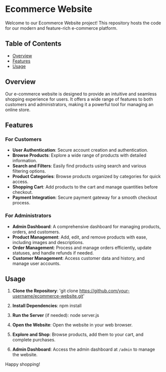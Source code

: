 # Ecommerce Website

Welcome to our Ecommerce Website project! This repository hosts the code for our modern and feature-rich e-commerce platform.

## Table of Contents

- [Overview](#overview)
- [Features](#features)
- [Usage](#usage)

## Overview

Our e-commerce website is designed to provide an intuitive and seamless shopping experience for users. It offers a wide range of features to both customers and administrators, making it a powerful tool for managing an online store.

## Features

### For Customers
- **User Authentication**: Secure account creation and authentication.
- **Browse Products**: Explore a wide range of products with detailed information.
- **Search and Filters**: Easily find products using search and various filtering options.
- **Product Categories**: Browse products organized by categories for quick access.
- **Shopping Cart**: Add products to the cart and manage quantities before checkout.
- **Payment Integration**: Secure payment gateway for a smooth checkout process.

### For Administrators
- **Admin Dashboard**: A comprehensive dashboard for managing products, orders, and customers.
- **Product Management**: Add, edit, and remove products with ease, including images and descriptions.
- **Order Management**: Process and manage orders efficiently, update statuses, and handle refunds if needed.
- **Customer Management**: Access customer data and history, and manage user accounts.


## Usage

1. **Clone the Repository**:
   'git clone https://github.com/your-username/ecommerce-website.git'
   

3. **Install Dependencies**:
   npm install
   

5. **Run the Server** (if needed):
   node server.js

7. **Open the Website**:
   Open the website in your web browser.

8. **Explore and Shop**:
   Browse products, add them to your cart, and complete purchases.

9. **Admin Dashboard**:
   Access the admin dashboard at `/admin` to manage the website.

Happy shopping!


